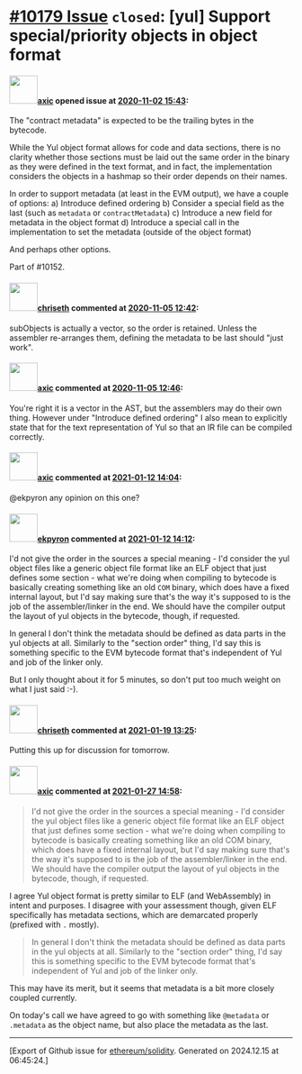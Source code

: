 # [\#10179 Issue](https://github.com/ethereum/solidity/issues/10179) `closed`: [yul] Support special/priority objects in object format

#### <img src="https://avatars.githubusercontent.com/u/20340?v=4" width="50">[axic](https://github.com/axic) opened issue at [2020-11-02 15:43](https://github.com/ethereum/solidity/issues/10179):

The "contract metadata" is expected to be the trailing bytes in the bytecode.

While the Yul object format allows for code and data sections, there is no clarity whether those sections must be laid out the same order in the binary as they were defined in the text format, and in fact, the implementation considers the objects in a hashmap so their order depends on their names.

In order to support metadata (at least in the EVM output), we have a couple of options:
a) Introduce defined ordering
b) Consider a special field as the last (such as `metadata` or `contractMetadata`)
c) Introduce a new field for metadata in the object format
d) Introduce a special call in the implementation to set the metadata (outside of the object format)

And perhaps other options.

Part of #10152.

#### <img src="https://avatars.githubusercontent.com/u/9073706?v=4" width="50">[chriseth](https://github.com/chriseth) commented at [2020-11-05 12:42](https://github.com/ethereum/solidity/issues/10179#issuecomment-722354138):

subObjects is actually a vector, so the order is retained. Unless the assembler re-arranges them, defining the metadata to be last should "just work".

#### <img src="https://avatars.githubusercontent.com/u/20340?v=4" width="50">[axic](https://github.com/axic) commented at [2020-11-05 12:46](https://github.com/ethereum/solidity/issues/10179#issuecomment-722355926):

You're right it is a vector in the AST, but the assemblers may do their own thing. However under "Introduce defined ordering" I also mean to explicitly state that for the text representation of Yul so that an IR file can be compiled correctly.

#### <img src="https://avatars.githubusercontent.com/u/20340?v=4" width="50">[axic](https://github.com/axic) commented at [2021-01-12 14:04](https://github.com/ethereum/solidity/issues/10179#issuecomment-758675582):

@ekpyron any opinion on this one?

#### <img src="https://avatars.githubusercontent.com/u/1347491?v=4" width="50">[ekpyron](https://github.com/ekpyron) commented at [2021-01-12 14:12](https://github.com/ethereum/solidity/issues/10179#issuecomment-758680299):

I'd not give the order in the sources a special meaning - I'd consider the yul object files like a generic object file format like an ELF object that just defines some section - what we're doing when compiling to bytecode is basically creating something like an old ``COM`` binary, which does have a fixed internal layout, but I'd say making sure that's the way it's supposed to is the job of the assembler/linker in the end. We should have the compiler output the layout of yul objects in the bytecode, though, if requested.

In general I don't think the metadata should be defined as data parts in the yul objects at all. Similarly to the "section order" thing, I'd say this is something specific to the EVM bytecode format that's independent of Yul and job of the linker only.

But I only thought about it for 5 minutes, so don't put too much weight on what I just said :-).

#### <img src="https://avatars.githubusercontent.com/u/9073706?v=4" width="50">[chriseth](https://github.com/chriseth) commented at [2021-01-19 13:25](https://github.com/ethereum/solidity/issues/10179#issuecomment-762837335):

Putting this up for discussion for tomorrow.

#### <img src="https://avatars.githubusercontent.com/u/20340?v=4" width="50">[axic](https://github.com/axic) commented at [2021-01-27 14:58](https://github.com/ethereum/solidity/issues/10179#issuecomment-768343021):

> I'd not give the order in the sources a special meaning - I'd consider the yul object files like a generic object file format like an ELF object that just defines some section - what we're doing when compiling to bytecode is basically creating something like an old COM binary, which does have a fixed internal layout, but I'd say making sure that's the way it's supposed to is the job of the assembler/linker in the end. We should have the compiler output the layout of yul objects in the bytecode, though, if requested.

I agree Yul object format is pretty similar to ELF (and WebAssembly) in intent and purposes. I disagree with your assessment though, given ELF specifically has metadata sections, which are demarcated properly (prefixed with `.` mostly).

> In general I don't think the metadata should be defined as data parts in the yul objects at all. Similarly to the "section order" thing, I'd say this is something specific to the EVM bytecode format that's independent of Yul and job of the linker only.

This may have its merit, but it seems that metadata is a bit more closely coupled currently.

On today's call we have agreed to go with something like `@metadata` or `.metadata` as the object name, but also place the metadata as the last.


-------------------------------------------------------------------------------



[Export of Github issue for [ethereum/solidity](https://github.com/ethereum/solidity). Generated on 2024.12.15 at 06:45:24.]

